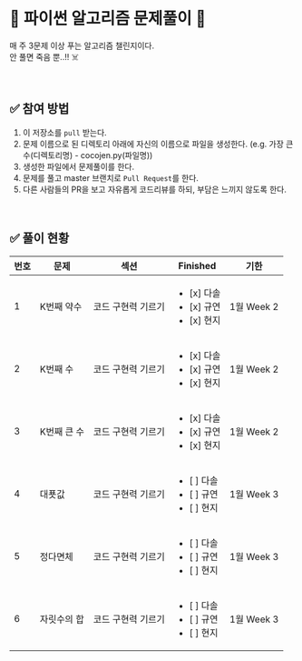 # 💯 파이썬 알고리즘 문제풀이 📝
매 주 3문제 이상 푸는 알고리즘 챌린지이다.<br />
안 풀면 죽음 뿐..!!  :skull_and_crossbones:

<br />

## ✅ 참여 방법
1. 이 저장소를 `pull` 받는다.
2. 문제 이름으로 된 디렉토리 아래에 자신의 이름으로 파일을 생성한다. (e.g. 가장 큰 수(디렉토리명) - cocojen.py(파일명))
3. 생성한 파일에서 문제풀이를 한다.
4. 문제를 풀고 master 브랜치로 `Pull Request`를 한다.
5. 다른 사람들의 PR을 보고 자유롭게 코드리뷰를 하되, 부담은 느끼지 않도록 한다.

<br />

## ✅ 풀이 현황
| 번호          | 문제 | 섹션   | Finished | 기한 |
|----------------|---------------|---------------|--------------------------|------------|
| 1   | K번째 약수  |  코드 구현력 기르기 | <ul><li>[x] 다솔</li><li>[x] 규연 </li><li>[x] 현지 </li></ul> | 1월 Week 2
| 2   | K번째 수  |  코드 구현력 기르기 | <ul><li>[x] 다솔</li><li>[x] 규연 </li><li>[x] 현지 </li></ul>   | 1월 Week 2
| 3   | K번째 큰 수  |  코드 구현력 기르기 | <ul><li>[x] 다솔</li><li>[x] 규연 </li><li>[x] 현지 </li></ul> |1월 Week 2
| 4   | 대푯값  |  코드 구현력 기르기 | <ul><li>[ ] 다솔</li><li>[ ] 규연 </li><li>[ ] 현지 </li></ul>     |1월 Week 3
| 5   | 정다면체  |  코드 구현력 기르기 | <ul><li>[ ] 다솔</li><li>[ ] 규연 </li><li>[ ] 현지 </li></ul>    |1월 Week 3
| 6   | 자릿수의 합  |  코드 구현력 기르기 | <ul><li>[ ] 다솔</li><li>[ ] 규연 </li><li>[ ] 현지 </li></ul>   |1월 Week 3
